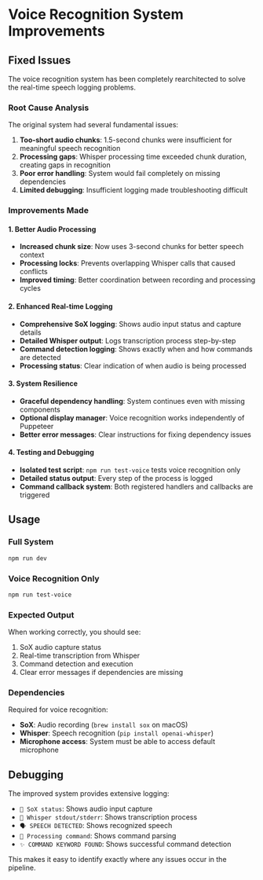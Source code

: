# Voice Recognition System Improvements

## Fixed Issues

The voice recognition system has been completely rearchitected to solve the real-time speech logging problems.

### Root Cause Analysis

The original system had several fundamental issues:

1. **Too-short audio chunks**: 1.5-second chunks were insufficient for meaningful speech recognition
2. **Processing gaps**: Whisper processing time exceeded chunk duration, creating gaps in recognition
3. **Poor error handling**: System would fail completely on missing dependencies
4. **Limited debugging**: Insufficient logging made troubleshooting difficult

### Improvements Made

#### 1. Better Audio Processing
- **Increased chunk size**: Now uses 3-second chunks for better speech context
- **Processing locks**: Prevents overlapping Whisper calls that caused conflicts
- **Improved timing**: Better coordination between recording and processing cycles

#### 2. Enhanced Real-time Logging
- **Comprehensive SoX logging**: Shows audio input status and capture details
- **Detailed Whisper output**: Logs transcription process step-by-step  
- **Command detection logging**: Shows exactly when and how commands are detected
- **Processing status**: Clear indication of when audio is being processed

#### 3. System Resilience
- **Graceful dependency handling**: System continues even with missing components
- **Optional display manager**: Voice recognition works independently of Puppeteer
- **Better error messages**: Clear instructions for fixing dependency issues

#### 4. Testing and Debugging
- **Isolated test script**: `npm run test-voice` tests voice recognition only
- **Detailed status output**: Every step of the process is logged
- **Command callback system**: Both registered handlers and callbacks are triggered

## Usage

### Full System
```bash
npm run dev
```

### Voice Recognition Only
```bash
npm run test-voice
```

### Expected Output

When working correctly, you should see:
1. SoX audio capture status
2. Real-time transcription from Whisper
3. Command detection and execution
4. Clear error messages if dependencies are missing

### Dependencies

Required for voice recognition:
- **SoX**: Audio recording (`brew install sox` on macOS)
- **Whisper**: Speech recognition (`pip install openai-whisper`)
- **Microphone access**: System must be able to access default microphone

## Debugging

The improved system provides extensive logging:

- `🎤 SoX status`: Shows audio input capture
- `🤖 Whisper stdout/stderr`: Shows transcription process
- `🗣️ SPEECH DETECTED`: Shows recognized speech
- `🎯 Processing command`: Shows command parsing
- `✨ COMMAND KEYWORD FOUND`: Shows successful command detection

This makes it easy to identify exactly where any issues occur in the pipeline.